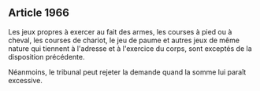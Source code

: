 Article 1966
----
Les jeux propres à exercer au fait des armes, les courses à pied ou à cheval,
les courses de chariot, le jeu de paume et autres jeux de même nature qui
tiennent à l'adresse et à l'exercice du corps, sont exceptés de la disposition
précédente.

Néanmoins, le tribunal peut rejeter la demande quand la somme lui paraît
excessive.
